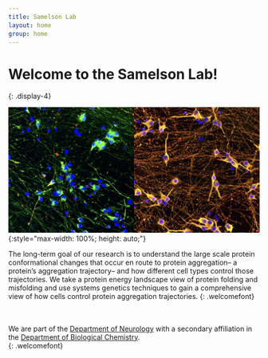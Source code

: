 ```yaml
---
title: Samelson Lab
layout: home
group: home
---
```


# Welcome to the Samelson Lab!
{: .display-4}
<br>

![Fraser lab logo](/static/img/NeuronFun.jpeg){:style="max-width: 100%; height: auto;"}
<br>

The long-term goal of our research is to understand the large scale protein conformational changes that occur en route to protein aggregation– a protein’s aggregation trajectory– and how different cell types control those trajectories. We take a protein energy landscape view of protein folding and misfolding and use systems genetics techniques to gain a comprehensive view of how cells control protein aggregation trajectories. {: .welcomefont}
<br>
<br>
<br>

We are part of the [Department of Neurology](https://www.uclahealth.org/departments/neurology) with a secondary affiliation in the [Department of Biological Chemistry](https://biolchem.ucla.edu/). <br>
{: .welcomefont}
